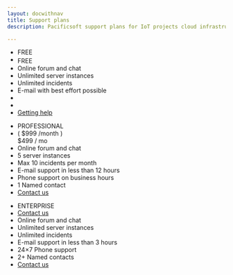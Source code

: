 ```yaml
---
layout: docwithnav
title: Support plans
description: Pacificsoft support plans for IoT projects cloud infrastructure support

---
```


<div class="supportPlans">
    <div class="supportPlan free">
        <ul class="pricingTable">
            <li class="heading-row">
                <div>FREE</div>
            </li>
            <li class="pricing-row">
                <div class="old-price" style="text-decoration: none;">
                    &nbsp;
                </div>
                <div class="price" style="margin-top: -14px;">
                    FREE
                </div>
            </li>
            <li>
                Online forum and chat
            </li>
            <li>
                Unlimited server instances
            </li>
            <li> 
                Unlimited incidents           
            </li>
            <li>
                E-mail with best effort possible
            </li>
            <li class="empty">                
            </li>
            <li class="empty">                
            </li>
            <li>
                <div class="price-contact-us">
                    <a href="/docs/user-guide/troubleshooting/#getting-help" class="button accent">Getting help</a>
                </div>    
            </li>
        </ul>
    </div>
    <div class="supportPlan professional">
        <ul class="pricingTable">
            <li class="heading-row">
                <div>PROFESSIONAL</div>
            </li>
            <li class="pricing-row">
                <div class="old-price">
                    ( $999 /month )
                </div>
                <div class="price">
                    $499<span class="small"> / mo</span>
                </div>                
            </li>            
            <li>
                Online forum and chat
            </li>
            <li>
                5 server instances
            </li>
            <li>
                Max 10 incidents per month           
            </li>
            <li>
                E-mail support in less than 12 hours
            </li>
            <li>
                Phone support on business hours
            </li>            
            <li>
                1 Named contact
            </li>
            <li>
                <div class="price-contact-us">
                    <a href="/docs/contact-us" class="button">Contact us</a>
                </div>    
            </li>
        </ul>
    </div>
    <div class="supportPlan enterprise">
        <ul class="pricingTable"> 
            <li class="heading-row">
                <div>ENTERPRISE</div>
            </li>
            <li class="pricing-row">
                <div class="old-price" style="text-decoration: none;">
                    &nbsp;
                </div>
                <div class="price" style="margin-top: -18px;">
                    <a href="/docs/contact-us" class="button accent">Contact us</a>
                </div> 
            </li>    
            <li>
                Online forum and chat
            </li>
            <li>
                Unlimited server instances
            </li>
            <li>
                Unlimited incidents       
            </li>
            <li>
                E-mail support in less than 3 hours
            </li>
            <li>
                24×7 Phone support
            </li>
            <li>
                2+ Named contacts
            </li>            
            <li>
                <div class="price-contact-us">
                    <a href="/docs/contact-us" class="button accent">Contact us</a>
                </div>
            </li>                        
        </ul>
    </div>
</div>
